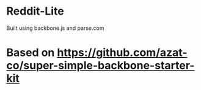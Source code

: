 # Reddit-Lite

Built using backbone.js and parse.com

# Based on <https://github.com/azat-co/super-simple-backbone-starter-kit>